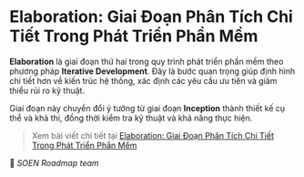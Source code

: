 # Elaboration: Giai Đoạn Phân Tích Chi Tiết Trong Phát Triển Phần Mềm  

**Elaboration** là giai đoạn thứ hai trong quy trình phát triển phần mềm theo phương pháp **Iterative Development**. Đây là bước quan trọng giúp định hình chi tiết hơn về kiến trúc hệ thống, xác định các yêu cầu ưu tiên và giảm thiểu rủi ro kỹ thuật.  

Giai đoạn này chuyển đổi ý tưởng từ giai đoạn **Inception** thành thiết kế cụ thể và khả thi, đồng thời kiểm tra kỹ thuật và khả năng thực hiện. 

>Xem bài viết chi tiết tại [Elaboration: Giai Đoạn Phân Tích Chi Tiết Trong Phát Triển Phần Mềm](https://dev.to/hcmute_project_988df1c63c/elaboration-giai-doan-phan-tich-chi-tiet-trong-phat-trien-phan-mem-5cl3)

🌻 *SOEN Roadmap team*
